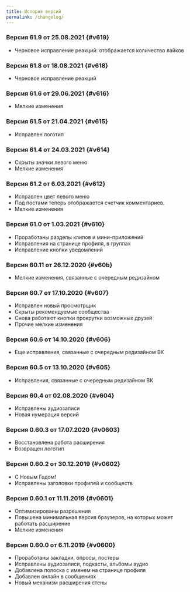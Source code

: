 ```yaml
---
title: История версий
permalink: /changelog/
---
```


### Версия 61.9 от 25.08.2021 {#v619}

- Черновое исправление реакций: отображается количество лайков

### Версия 61.8 от 18.08.2021 {#v618}

- Черновое исправление реакций

### Версия 61.6 от 29.06.2021 {#v616}

- Мелкие изменения

### Версия 61.5 от 21.04.2021 {#v615}

- Исправлен логотип

### Версия 61.4 от 24.03.2021 {#v614}

- Скрыты значки левого меню
- Мелкие изменения

### Версия 61.2 от 6.03.2021 {#v612}

- Исправлен цвет левого меню
- Под постами теперь отображается счетчик комментариев.
- Мелкие изменения

### Версия 61.0 от 1.03.2021 {#v610}

- Проработаны разделы клипов и мини-приложений
- Исправления на странице профиля, в группах
- Исправление кнопки уведомлений

### Версия 60.11 от 26.12.2020 {#v60b}

- Мелкие изменения, связанные с очередным редизайном

### Версия 60.7 от 17.10.2020 {#v607}

- Исправлен новый просмотрщик
- Скрыты рекомендуемые сообщества
- Снова работают кнопки прокрутки возможных друзей
- Прочие мелкие изменения

### Версия 60.6 от 14.10.2020 {#v606}
- Еще исправления, связанные с очередным редизайном ВК

### Версия 60.5 от 13.10.2020 {#v605}
- Исправления, связанные с очередным редизайном ВК

### Версия 60.4 от 02.08.2020 {#v604}
- Исправлены аудиозаписи
- Новая нумерация версий

### Версия 0.60.3 от 17.07.2020 {#v0603}
- Восстановлена работа расширения
- Возвращен логотип

### Версия 0.60.2 от 30.12.2019 {#v0602}
- C Новым Годом!
- Исправлены заголовки профилей и сообществ

### Версия 0.60.1 от 11.11.2019 {#v0601}
- Оптимизированы разрешения
- Повышена минимальная версия браузеров, на которых может работать расширение
- Мелкие изменения

### Версия 0.60.0 от 6.11.2019 {#v0600}

- Проработаны закладки, опросы, постеры
- Исправлены аудиозаписи, подкасты, альбомы аудио
- Добавлена полоска с именем на странице профиля
- Добавлен онлайн в сообщениях
- Новый механизм расширения стены
